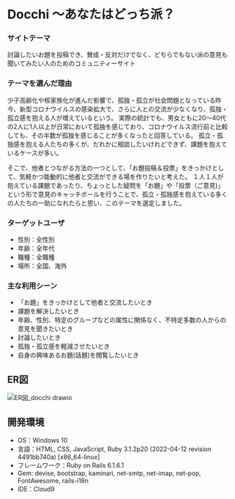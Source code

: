 # **Docchi**  ～あなたはどっち派？

### サイトテーマ  
討論したいお題を投稿でき、賛成・反対だけでなく、どちらでもない派の意見も聞いてみたい人のためのコミュニティーサイト

### テーマを選んだ理由
少子高齢化や核家族化が進んだ影響で、孤独・孤立が社会問題となっている昨今、新型コロナウイルスの感染拡大で、さらに人との交流が少なくなり、孤独・孤立感を抱える人が増えているという。
実際の統計でも、男女ともに20～40代の2人に1人以上が日常において孤独を感じており、コロナウイルス流行前と比較しても、その半数が孤独を感じることが多くなったと回答している。
孤立・孤独感を抱える人たちの多くが、だれかに相談したいけれどできず、課題を抱えているケースが多い。

そこで、他者とつながる方法の一つとして、「お題投稿＆投票」をきっかけとして、気軽かつ能動的に他者と交流ができる場を作りたいと考えた。
１人１人が抱えている課題であったり、ちょっとした疑問を「お題」や「投票（ご意見)」という形で意見のキャッチボールを行うことで、孤立・孤独感を抱えている多くの人たちの一助になれたらと思い、このテーマを選定しました。

### ターゲットユーザ
- 性別：全性別
- 年齢：全年代
- 職種：全職種
- 場所：全国、海外

### 主な利用シーン
- 「お題」をきっかけとして他者と交流したいとき
- 課題を解決したいとき
- 年齢、性別、特定のグループなどの属性に関係なく、不特定多数の人からの意見を聞きたいとき
- 討論したいとき
- 孤独・孤立感を軽減させたいとき
- 自身の興味あるお題(話題)を閲覧したいとき

## ER図
![ER図_docchi drawio](https://user-images.githubusercontent.com/106795266/182613109-5354452b-67dd-4301-ab8d-61b4a295c5a8.png)

  
## 開発環境  
- OS：Windows 10
- 言語：HTML, CSS, JavaScript, Ruby 3.1.2p20 (2022-04-12 revision 4491bb740a) [x86_64-linux]
- フレームワーク：Ruby on Rails 6.1.6.1
- Gem: devise, bootstrap, kaminari, net-smtp, net-imap, net-pop, FontAwesome, rails-i18n
- IDE：Cloud9

